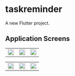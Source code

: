 # taskreminder

A new Flutter project.

## Application Screens

<table>
  <tr>
    <td align="center"><img width=100% src="https://github.com/Marawanemad/Tasks-Reminder-App/assets/88719313/f87a4621-1030-4d6e-bcc8-e86c9107e6d1"></td>
    <td align="center"><img width=100% src="https://github.com/Marawanemad/Tasks-Reminder-App/assets/88719313/36007448-f014-40c7-92ec-3aa458cad52b"></td>
    <td align="center"><img width=100% src="https://github.com/Marawanemad/Tasks-Reminder-App/assets/88719313/9dddebf0-d095-4fdc-8824-c2c505214b76"></td>
  </tr>
</table>

<table>
  <tr>
    <td align="center"><img width=100% src="https://github.com/Marawanemad/Tasks-Reminder-App/assets/88719313/e33efe38-cace-4a96-9367-67db9bfff17f"></td>
    <td align="center"><img width=100% src="https://github.com/Marawanemad/Tasks-Reminder-App/assets/88719313/d1dd0fae-3c31-4ea9-8773-eedc815a408a"></td>
    <td align="center"><img width=100% src="https://github.com/Marawanemad/Tasks-Reminder-App/assets/88719313/934dc606-13a3-4ccb-b2d4-47805d92010c"></td>
  </tr>
</table>
